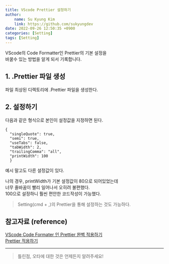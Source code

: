 ```yaml
---
title: VScode Prettier 설정하기
author:
    name: Su Kyung Kim
    link: https://github.com/sukyungdev
date: 2022-09-26 12:50:35 +0900
categories: [Setting]
tags: [Setting]
---
```


VScode의 Code Formatter인 Prettier의 기본 설정을  
바꿀수 있는 방법을 알게 되서 기록합니다.  

## 1. .Prettier 파일 생성

파일 최상된 디렉토리에 .Prettier 파일을 생성한다.

## 2. 설정하기

다음과 같은 형식으로 본인이 설정값을 지정하면 된다.

```
{
  "singleQuote": true,
  "semi": true,
  "useTabs": false,
  "tabWidth": 2,
  "trailingComma": "all",
  "printWidth": 100
  }
```
예시 말고도 다른 설정값이 있다.

나의 경우, printWidth가 기본 설정값이 80으로 되어있었는데  
너무 줄바꿈이 빨리 일어나서 오히려 불편했다.  
100으로 설정하니 훨씬 편안한 코드작성이 가능했다.  

> Setting(cmd + ,)의 Prettier을 통해 설정하는 것도 가능하다.

## 참고자료 (reference)  
[VScode Code Formater 인 Prettier 완벽 적용하기](https://uxgjs.tistory.com/150)   
[Prettier 적용하기](https://record22.tistory.com/112)

---

> 틀린점, 오타에 대한 것은 언제든지 알려주세요!